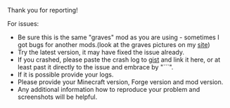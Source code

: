 Thank you for reporting!

For issues:
 * Be sure this is the same "graves" mod as you are using - sometimes I got bugs for another mods.(look at the graves pictures on my [site](http://gravestone.nightkosh.com/?page=about))
 * Try the latest version, it may have fixed the issue already.
 * If you crashed, please paste the crash log to [gist](https://gist.github.com/) and link it here, or at least past it directly to the issue and embrace by "```".
 * If it is possible provide your logs.
 * Please provide your Minecraft version, Forge version and mod version.
 * Any additional information how to reproduce your problem and screenshots will be helpful.

